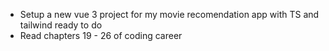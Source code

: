 - Setup a new vue 3 project for my movie recomendation app with TS and tailwind ready to do
- Read chapters 19 - 26 of coding career
